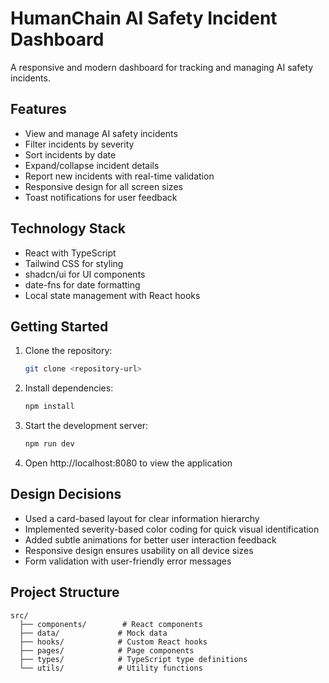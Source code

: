
# HumanChain AI Safety Incident Dashboard

A responsive and modern dashboard for tracking and managing AI safety incidents.

## Features

- View and manage AI safety incidents
- Filter incidents by severity
- Sort incidents by date
- Expand/collapse incident details
- Report new incidents with real-time validation
- Responsive design for all screen sizes
- Toast notifications for user feedback

## Technology Stack

- React with TypeScript
- Tailwind CSS for styling
- shadcn/ui for UI components
- date-fns for date formatting
- Local state management with React hooks

## Getting Started

1. Clone the repository:
   ```bash
   git clone <repository-url>
   ```

2. Install dependencies:
   ```bash
   npm install
   ```

3. Start the development server:
   ```bash
   npm run dev
   ```

4. Open http://localhost:8080 to view the application

## Design Decisions

- Used a card-based layout for clear information hierarchy
- Implemented severity-based color coding for quick visual identification
- Added subtle animations for better user interaction feedback
- Responsive design ensures usability on all device sizes
- Form validation with user-friendly error messages

## Project Structure

```
src/
  ├── components/        # React components
  ├── data/             # Mock data
  ├── hooks/            # Custom React hooks
  ├── pages/            # Page components
  ├── types/            # TypeScript type definitions
  └── utils/            # Utility functions
```

